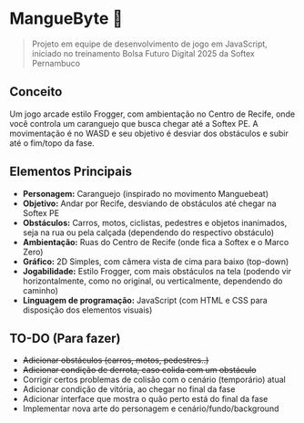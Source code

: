 # MangueByte 🦀

> Projeto em equipe de desenvolvimento de jogo em JavaScript, iniciado no treinamento Bolsa Futuro Digital 2025 da Softex Pernambuco

## Conceito

Um jogo arcade estilo Frogger, com ambientação no Centro de Recife, onde você controla um caranguejo que busca chegar até a Softex PE. A movimentação é no WASD e seu objetivo é desviar dos obstáculos e subir até o fim/topo da fase.

## Elementos Principais

- **Personagem:** Caranguejo (inspirado no movimento Manguebeat)
- **Objetivo:** Andar por Recife, desviando de obstáculos até chegar na Softex PE
- **Obstáculos:** Carros, motos, ciclistas, pedestres e objetos inanimados, seja na rua ou pela calçada (dependendo do respectivo obstáculo)
- **Ambientação:** Ruas do Centro de Recife (onde fica a Softex e o Marco Zero)
- **Gráfico:** 2D Simples, com câmera vista de cima para baixo (top-down)
- **Jogabilidade:** Estilo Frogger, com mais obstáculos na tela (podendo vir horizontalmente, como no original, ou verticalmente, dependendo do caminho)
- **Linguagem de programação:** JavaScript (com HTML e CSS para disposição dos elementos visuais)

## TO-DO (Para fazer)

- ~~Adicionar obstáculos (carros, motos, pedestres..)~~
- ~~Adicionar condição de derrota, caso colida com um obstáculo~~
- Corrigir certos problemas de colisão com o cenário (temporário) atual
- Adicionar condição de vitória, ao chegar no final da fase
- Adicionar interface que mostra o quão perto está do final da fase
- Implementar nova arte do personagem e cenário/fundo/background
